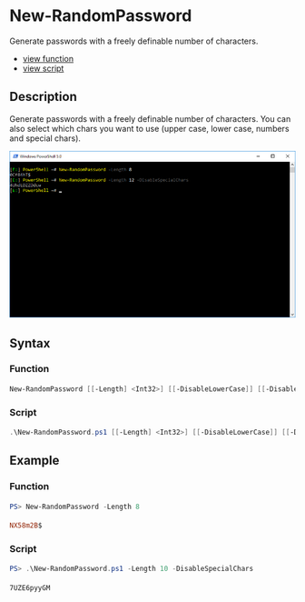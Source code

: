 # New-RandomPassword

Generate passwords with a freely definable number of characters.

* [view function](https://github.com/BornToBeRoot/PowerShell/blob/master/Module/LazyAdmin/Functions/New-RandomPassword.ps1)
* [view script](https://github.com/BornToBeRoot/PowerShell/blob/master/Scripts/New-RandomPassword.ps1)

## Description

Generate passwords with a freely definable number of characters. You can also select which chars you want to use (upper case, lower case, numbers and special chars).

![Screenshot](Images/New-RandomPassword.png?raw=true "New-RandomPassword")

## Syntax 

### Function

```powershell
New-RandomPassword [[-Length] <Int32>] [[-DisableLowerCase]] [[-DisableUpperCase]] [[-DisableNumbers]] [[-DisableSpecialChars]] [[-CopyToClipboard]] [<CommonParameters>]
```

### Script

```powershell
.\New-RandomPassword.ps1 [[-Length] <Int32>] [[-DisableLowerCase]] [[-DisableUpperCase]] [[-DisableNumbers]] [[-DisableSpecialChars]] [[-CopyToClipboard]] [<CommonParameters>]
```

## Example

### Function 

```powershell
PS> New-RandomPassword -Length 8

NX58m2B$
```

### Script

```powershell
PS> .\New-RandomPassword.ps1 -Length 10 -DisableSpecialChars

7UZE6pyyGM
```
